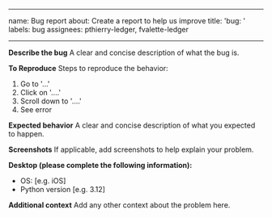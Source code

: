 <!---
  SPDX-FileCopyrightText: 2024 Ledger SAS
  SPDX-License-Identifier: Apache-2.0
-->

---
name: Bug report
about: Create a report to help us improve
title: 'bug: '
labels: bug
assignees: pthierry-ledger, fvalette-ledger

---

**Describe the bug**
A clear and concise description of what the bug is.

**To Reproduce**
Steps to reproduce the behavior:
1. Go to '...'
2. Click on '....'
3. Scroll down to '....'
4. See error

**Expected behavior**
A clear and concise description of what you expected to happen.

**Screenshots**
If applicable, add screenshots to help explain your problem.

**Desktop (please complete the following information):**
 - OS: [e.g. iOS]
 - Python version [e.g. 3.12]

**Additional context**
Add any other context about the problem here.
